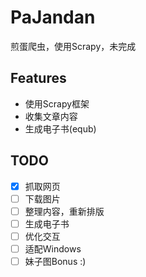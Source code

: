 # PaJandan
煎蛋爬虫，使用Scrapy，未完成

## Features
+ 使用Scrapy框架
+ 收集文章内容
+ 生成电子书(equb)

## TODO
- [x] 抓取网页
- [ ] 下载图片
- [ ] 整理内容，重新排版
- [ ] 生成电子书
- [ ] 优化交互
- [ ] 适配Windows
- [ ] 妹子图Bonus :)
